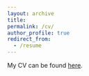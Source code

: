 ```yaml
---
layout: archive
title:
permalink: /cv/
author_profile: true
redirect_from:
  - /resume
---
```

My CV can be found [here](https://matteobonvini.github.io/files/matteo_bonvini_CV.pdf).